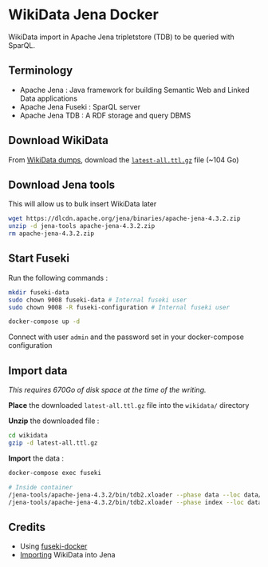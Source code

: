 # WikiData Jena Docker

WikiData import in Apache Jena tripletstore (TDB) to be queried with SparQL.

## Terminology

- Apache Jena : Java framework for building Semantic Web and Linked Data applications
- Apache Jena Fuseki : SparQL server
- Apache Jena TDB : A RDF storage and query DBMS

## Download WikiData

From [WikiData dumps](https://dumps.wikimedia.org/wikidatawiki/entities/), download the [`latest-all.ttl.gz`](https://dumps.wikimedia.org/wikidatawiki/entities/latest-all.ttl.gz) file (~104 Go)

## Download Jena tools

This will allow us to bulk insert WikiData later

```bash
wget https://dlcdn.apache.org/jena/binaries/apache-jena-4.3.2.zip
unzip -d jena-tools apache-jena-4.3.2.zip
rm apache-jena-4.3.2.zip
```

## Start Fuseki

Run the following commands :

```bash
mkdir fuseki-data
sudo chown 9008 fuseki-data # Internal fuseki user
sudo chown 9008 -R fuseki-configuration # Internal fuseki user

docker-compose up -d
```

Connect with user `admin` and the password set in your docker-compose configuration

## Import data

_This requires 670Go of disk space at the time of the writing._

**Place** the downloaded `latest-all.ttl.gz` file into the `wikidata/` directory

**Unzip** the downloaded file :

```bash
cd wikidata
gzip -d latest-all.ttl.gz
```

**Import** the data :

```bash
docker-compose exec fuseki

# Inside container
/jena-tools/apache-jena-4.3.2/bin/tdb2.xloader --phase data --loc data/ wikidata/latest-all.ttl
/jena-tools/apache-jena-4.3.2/bin/tdb2.xloader --phase index --loc data/
```

## Credits

- Using [fuseki-docker](https://github.com/SemanticComputing/fuseki-docker)
- [Importing](https://muncca.com/2019/02/14/wikidata-import-in-apache-jena/#top) WikiData into Jena
